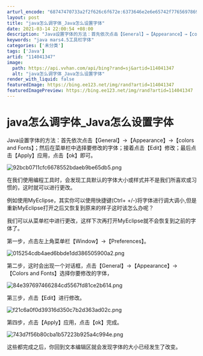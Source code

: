 ```yaml
---
arturl_encode: "68747470733a2f2f626c6f672e:6373646e2e6e65742f77656978696e5f33313039363431372f:61727469636c652f64657461696c732f313134303431333437"
layout: post
title: "java怎么调字体_Java怎么设置字体"
date: 2021-03-14 22:00:54 +08:00
description: "Java设置字体的方法：首先依次点击【General】→【Appearance】→【colors a"
keywords: "java mars4.5工具栏字体"
categories: ['未分类']
tags: ['Java']
artid: "114041347"
image:
  path: https://api.vvhan.com/api/bing?rand=sj&artid=114041347
  alt: "java怎么调字体_Java怎么设置字体"
render_with_liquid: false
featuredImage: https://bing.ee123.net/img/rand?artid=114041347
featuredImagePreview: https://bing.ee123.net/img/rand?artid=114041347
---
```


# java怎么调字体_Java怎么设置字体

Java设置字体的方法：首先依次点击【General】→【Appearance】→【colors and Fonts】；然后在菜单栏中选择要修改的字体；接着点击【Edit】修改；最后点击【Apply】应用，点击【ok】即可。

![92bcb0711cfc6678552bdaeb9be65db5.png](https://i-blog.csdnimg.cn/blog_migrate/c9bb2ebeac6406ef2c61ef06590d1a82.jpeg)

在我们使用编程工具时，会发现工具默认的字体大小或样式并不是我们所喜欢或习惯的，这时就可以进行更改。

例如使用MyEclipse，其实你可以使用快捷键(Ctrl+ +/-)将字体进行调大调小,但是重新MyEclipse打开之后又恢复到原来的样子这时该怎么办呢？

我们可以从菜单栏中进行更改，这样下次再打开MyEclipse就不会恢复到之前的字体了。

第一步，点击左上角菜单栏【Window】→【Preferences】。

![015254cdb4aed6bbde1dd386505900a2.png](https://i-blog.csdnimg.cn/blog_migrate/65e7801ef4488631e5d7423158ac14da.png)

第二步，这时会出现一个对话框，点击【General】→【Appearance】→【Colors and Fonts】选择你要修改的字体，

![84e397697466284cd5567fd81ce2b614.png](https://i-blog.csdnimg.cn/blog_migrate/c0ef091ceafc8e8fc0d99835a3ee8f1a.png)

第三步，点击【Edit】进行修改。

![f21c6a0f0d39316d350c7b2d363ad02c.png](https://i-blog.csdnimg.cn/blog_migrate/d3f4700f9d54ad8428abd8dd7693bb98.png)

第四步，点击【Apply】应用，点击【ok】完成。

![743d7f56b80cba1b57223b925a4c994e.png](https://i-blog.csdnimg.cn/blog_migrate/08535b6df44c3c6c7c2c6d319cb68ff1.png)

这些都完成之后，你回到文本编辑区就会发现字体的大小已经发生了改变。